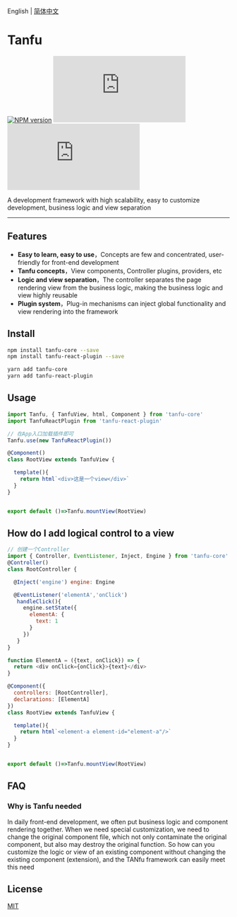 English | [简体中文](./README_zh-CN.md)

# Tanfu

[![NPM version](https://img.shields.io/npm/v/tanfu-core?label=npm)](https://github.com/Leman-li/tanfu.js)
[![NPM Stars](https://img.shields.io/github/stars/Leman-li/tanfu.js)](https://github.com/Leman-li/tanfu.js)
[![LICENSE](https://img.shields.io/github/license/Leman-li/tanfu.js?logo=MIT)](https://github.com/Leman-li/tanfu.js)

A development framework with high scalability, easy to customize development, business logic and view separation

---

## Features

* **Easy to learn, easy to use**，Concepts are few and concentrated, user-friendly for front-end development
* **Tanfu concepts**，View components, Controller plugins, providers, etc
* **Logic and view separation**，The controller separates the page rendering view from the business logic, making the business logic and view highly reusable
* **Plugin system**，Plug-in mechanisms can inject global functionality and view rendering into the framework

## Install

```bash
npm install tanfu-core --save
npm install tanfu-react-plugin --save
```

```bash
yarn add tanfu-core
yarn add tanfu-react-plugin
```

## Usage

```jsx
import Tanfu, { TanfuView, html, Component } from 'tanfu-core'
import TanfuReactPlugin from 'tanfu-react-plugin'

// 在App入口加载插件即可
Tanfu.use(new TanfuReactPlugin())

@Component()
class RootView extends TanfuView {

  template(){
    return html`<div>这是一个view</div>`
  }
}


export default ()=>Tanfu.mountView(RootView)

```

## How do I add logical control to a view

```js
// 创建一个Controller
import { Controller, EventListener, Inject, Engine } from 'tanfu-core'
@Controller()
class RootController {

  @Inject('engine') engine: Engine

  @EventListener('elementA','onClick')
   handleClick(){
     engine.setState({
       elementA: {
         text: 1
       }
     })
   }
}

function ElementA = ({text, onClick}) => {
  return <div onClick={onClick}>{text}</div>
}

@Component({
  controllers: [RootController],
  declarations: [ElementA]
})
class RootView extends TanfuView {

  template(){
    return html`<element-a element-id="element-a"/>`
  }
}


export default ()=>Tanfu.mountView(RootView)

```

## FAQ

### Why is Tanfu needed

In daily front-end development, we often put business logic and component rendering together. When we need special customization, we need to change the original component file, which not only contaminate the original component, but also may destroy the original function. So how can you customize the logic or view of an existing component without changing the existing component (extension), and the TANfu framework can easily meet this need

## License

[MIT](https://tldrlegal.com/license/mit-license)
